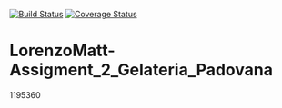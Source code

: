 [![Build Status](https://travis-ci.com/LorenzoMatt/LorenzoMatt-Assigment_2_Gelateria_Padovana.svg?branch=master)](https://travis-ci.com/LorenzoMatt/LorenzoMatt-Assigment_2_Gelateria_Padovana)
[![Coverage Status](https://coveralls.io/repos/github/LorenzoMatt/LorenzoMatt-Assigment_2_Gelateria_Padovana/badge.svg?branch=master)](https://coveralls.io/github/LorenzoMatt/LorenzoMatt-Assigment_2_Gelateria_Padovana?branch=master)
# LorenzoMatt-Assigment_2_Gelateria_Padovana
1195360
